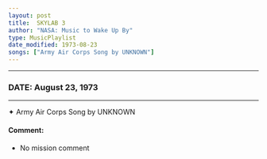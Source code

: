 ```yaml
---
layout: post
title:  SKYLAB 3
author: "NASA: Music to Wake Up By"
type: MusicPlaylist
date_modified: 1973-08-23
songs: ["Army Air Corps Song by UNKNOWN"]
---
```


----
### DATE: August 23, 1973
----
✦ Army Air Corps Song by UNKNOWN

#### Comment:
* No mission comment



<br/>
<center>
	<a target="_blank"
	   href="https://twitter.com/intent/tweet?hashtags=Space,NASA,Playlist,NASAWakeupCalls,SpaceProgram&text={{ page.author}}, '{{ page.songs.first }}' {{ page.title }}, {{ page.date | date: '%B %d, %Y' }}. {{ site.url }}{{ page.url }}&via=nasawakeupcalls"><i class="fab fa-twitter" alt="Tweet this page" style="font-size: 1.3em;"></i></a>
	&nbsp; 	<i class="fas fa-user-astronaut" style="font-size: 1.5em;"></i> &nbsp;
    <a type="amzn" search="'Army Air Corps Song by UNKNOWN'" category="popular music">
    <i class="fab fa-amazon" style="font-size: 1.3em;"></i></a>
</center>
